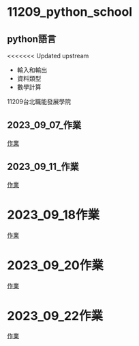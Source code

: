 # 11209_python_school

## python語言

<<<<<<< Updated upstream

- 輸入和輸出
- 資料類型
- 數學計算

11209台北職能發展學院

## 2023_09_07_作業

[作業](https://github.com/maggiechian926/20230907markdown)

## 2023_09_11_作業

[作業](./2023.09.11/)

# 2023_09_18作業

[作業](.//2023.09.11/2023.09.18.作業.ipynb)
# 2023_09_20作業

[作業](.//2023.09.11/2023.09.20BMI.ipynb)

# 2023_09_22作業
[作業](.//2023.09.11/2023.09.22_作業.ipynb)
